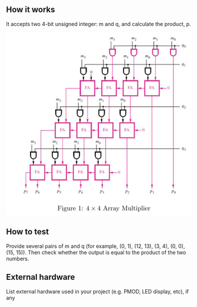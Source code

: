 <!---

This file is used to generate your project datasheet. Please fill in the information below and delete any unused
sections.

You can also include images in this folder and reference them in the markdown. Each image must be less than
512 kb in size, and the combined size of all images must be less than 1 MB.
-->

## How it works

It accepts two 4-bit unsigned integer: m and q, and calculate the product, p.

![alt text](image.png)
## How to test

Provide several pairs of m and q (for example, (0, 1), (12, 13), (3, 4), (0, 0), (15, 15)). Then check whether the output is equal to the product of the two numbers.

## External hardware

List external hardware used in your project (e.g. PMOD, LED display, etc), if any